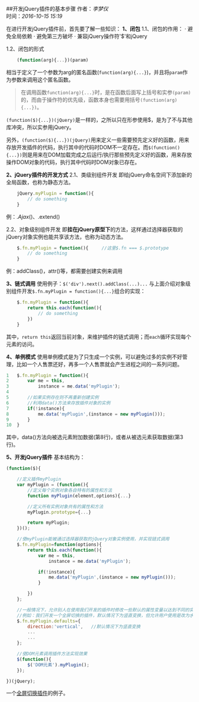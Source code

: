##开发jQuery插件的基本步骤
作者：*李梦仪*       
时间：*2016-10-15 15:19*

在进行开发jQuery插件前，首先要了解一些知识：
**1、闭包**
1.1、闭包的作用：
 · 避免全局依赖
 · 避免第三方破坏
 · 兼容jQuery操作符'$'和jQuery
	
1.2、闭包的形式
``` javascript
	(function(arg){...})(param)
```
相当于定义了一个参数为arg的匿名函数(`function(arg){...}`)，并且将`param`作为参数来调用这个匿名函数。
>在调用函数`function(arg){...}`时，是在函数后面写上括号和实参`(param)`的，而由于操作符的优先级，函数本身也需要用括号`(function(arg){...})`。

`(function($){...})(jQuery)`是一样的，之所以只在形参使用$，是为了不与其他库冲突，所以实参用jQuery。

另外，`(function($){...})(jQuery)`用来定义一些需要预先定义好的函数，用来存放开发插件的代码，执行其中的代码时DOM不一定存在。而`$(function(){...})`则是用来在DOM加载完成之后运行/执行那些预先定义好的函数，用来存放操作DOM对象的代码，执行其中代码时DOM对象已存在。

**2、jQuery插件的开发方式**
2.1、类级别组件开发
即给jQuery命名空间下添加新的全局函数，也称为静态方法。
``` javascript
	jQuery.myPlugin = function(){
		// do something
	}
```
例：$.Ajax()、$.extend()

2.2、对象级别组件开发
即**挂在jQuery原型下**的方法，这样通过选择器获取的jQuery对象实例也能共享该方法，也称为动态方法。
``` javascript
	$.fn.myPlugin = function(){		//这里$.fn === $.prototype
		// do something
	}
```
例：addClass()，attr()等，都需要创建实例来调用

**3、链式调用**
使用例子：`$('div').next().addClass(...)...`
与上面介绍对象级别组件开发`$.fn.myPlugin = function(){...}`组合的实现：
``` javascript
	$.fn.myPlugin = function(){
		return this.each(function(){
			// do something
		})
	}
```
其中，`return this`返回当前对象，来维护插件的链式调用；而`each`循环实现每个元素的访问。

**4、单例模式**
使用单例模式是为了只生成一个实例，可以避免过多的实例不好管理，比如一个人售票还好，再多一个人售票就会产生进程之间的一系列问题。
``` javascript
1	$.fn.myPlugin = function(){
2		var me = this,
3			instance = me.data('myPlugin');
4
5		//如果实例存在则不再重新创建实例
6		//利用data()方法来存放插件对象的实例
7		if(!instance){
8			me.data('myPlugin',(instance = new myPlugin()));
9		}
10	}
```
其中，data()方法向被选元素附加数据(第8行)，或者从被选元素获取数据(第3行)。

**5、开发jQuery插件**
基本结构为：
```javascript
(function($){

	//定义插件myPlugin
	var myPlugin = (function(){
		//定义每个实例对象各自特有的属性和方法
		function myPlugin(element,options){...}

		//定义所有实例对象共有的属性和方法
		myPlugin.prototype={...}

		return myPlugin;
	})();

	//使myPlugin能被通过选择器获取的jQuery对象实例使用，并实现链式调用
	$.fn.myPlugin=function(options){
		return this.each(function(){
			var me = this,
				instance = me.data('myPlugin');

			if(!instance){
				me.data('myPlugin',(instance = new myPlugin()));
			}

		})
	};

	//一般情况下，允许别人在使用我们开发的插件时修改一些默认的属性变量以达到不同的实现效果
	//例如：我们开发一个全屏切换的插件，默认情况下为竖直变换，但允许用户使用是改为水平切换
	$.fn.myPlugin.defaults={
		direction:'vertical',	//默认情况下为竖直变换
		...
		...
	};

	//使DOM元素调用插件方法实现效果
	$(function(){
		$('DOM元素').myPlugin();
	});

})(jQuery);
```

一个[全屏切换插件](https://github.com/Mone-Lee/pageSwitch)的例子。

